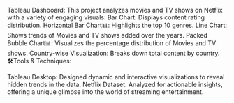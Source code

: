 Tableau Dashboard: This project analyzes movies and TV shows on Netflix with a variety of engaging visuals:
Bar Chart: Displays content rating distribution.
Horizontal Bar Chart📊: Highlights the top 10 genres.
Line Chart: Shows trends of Movies and TV shows added over the years.
Packed Bubble Chart📊: Visualizes the percentage distribution of Movies and TV shows.
Country-wise Visualization: Breaks down total content by country.
🛠️Tools & Techniques:

Tableau Desktop: Designed dynamic and interactive visualizations to reveal hidden trends in the data.
Netflix Dataset: Analyzed for actionable insights, offering a unique glimpse into the world of streaming entertainment.
